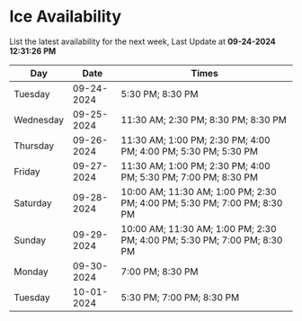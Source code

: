 # Ice Availability

List the latest availability for the next week, Last Update at **09-24-2024 12:31:26 PM**

| Day         | Date        | Times       |
| ----------- | ----------- | ----------- |
|Tuesday|09-24-2024|5:30 PM; 8:30 PM|
|Wednesday|09-25-2024|11:30 AM; 2:30 PM; 8:30 PM; 8:30 PM|
|Thursday|09-26-2024|11:30 AM; 1:00 PM; 2:30 PM; 4:00 PM; 4:00 PM; 5:30 PM; 5:30 PM|
|Friday|09-27-2024|11:30 AM; 1:00 PM; 2:30 PM; 4:00 PM; 5:30 PM; 7:00 PM; 8:30 PM|
|Saturday|09-28-2024|10:00 AM; 11:30 AM; 1:00 PM; 2:30 PM; 4:00 PM; 5:30 PM; 7:00 PM; 8:30 PM|
|Sunday|09-29-2024|10:00 AM; 11:30 AM; 1:00 PM; 2:30 PM; 4:00 PM; 5:30 PM; 7:00 PM; 8:30 PM|
|Monday|09-30-2024|7:00 PM; 8:30 PM|
|Tuesday|10-01-2024|5:30 PM; 7:00 PM; 8:30 PM|
